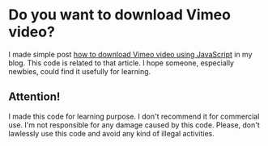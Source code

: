 # Do you want to download Vimeo video?

I made simple post [how to download Vimeo video using JavaScript](https://jakeroid.com/blog/how-to-download-vimeo-video-using-javascript/) in my blog.
This code is related to that article.
I hope someone, especially newbies, could find it usefully for learning.

Attention!
----------

I made this code for learning purpose.
I don't recommend it for commercial use.
I'm not responsible for any damage caused by this code.
Please, don't lawlessly use this code and avoid any kind of illegal activities.
